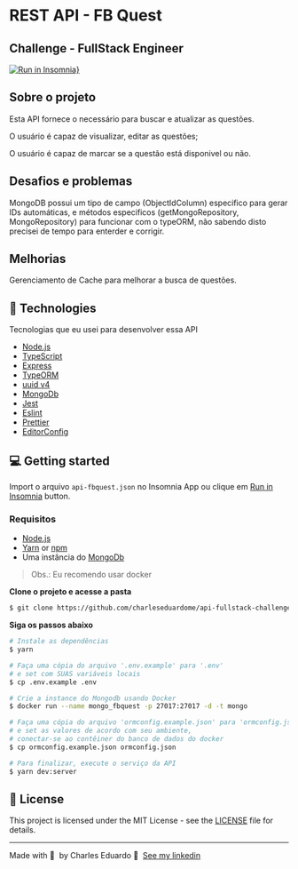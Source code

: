 # REST API - FB Quest

## Challenge - FullStack Engineer

[![Run in Insomnia}](https://insomnia.rest/images/run.svg)](https://insomnia.rest/run/?label=Run%20FBQuest&uri=https%3A%2F%2Fgithub.com%2Fcharleseduardome%2Fapi-fullstack-challenge-fb-studio%2Fblob%2Fmaster%2Fapi-fbquest.json)

## Sobre o projeto

Esta API fornece o necessário para buscar e atualizar as questões.

O usuário é capaz de visualizar, editar as questões;

O usuário é capaz de marcar se a questão está disponivel ou não.

## Desafios e problemas

MongoDB possui um tipo de campo (ObjectIdColumn) especifico para gerar IDs automáticas, e métodos especificos (getMongoRepository, MongoRepository) para funcionar com o typeORM, não sabendo disto precisei de tempo para enterder e corrigir.

## Melhorias

Gerenciamento de Cache para melhorar a busca de questões.

## 🚀 Technologies

Tecnologias que eu usei para desenvolver essa API

- [Node.js](https://nodejs.org/en/)
- [TypeScript](https://www.typescriptlang.org/)
- [Express](https://expressjs.com/pt-br/)
- [TypeORM](https://typeorm.io/#/)
- [uuid v4](https://github.com/thenativeweb/uuidv4/)
- [MongoDb](https://www.mongodb.com/)
- [Jest](https://jestjs.io/)
- [Eslint](https://eslint.org/)
- [Prettier](https://prettier.io/)
- [EditorConfig](https://editorconfig.org/)

## 💻 Getting started

Import o arquivo `api-fbquest.json` no Insomnia App ou clique em [Run in Insomnia]() button.

### Requisitos

- [Node.js](https://nodejs.org/en/)
- [Yarn](https://classic.yarnpkg.com/) or [npm](https://www.npmjs.com/)
- Uma instância do [MongoDb](https://www.mongodb.com/)

> Obs.: Eu recomendo usar docker

**Clone o projeto e acesse a pasta**

```bash
$ git clone https://github.com/charleseduardome/api-fullstack-challenge-fb-studio && cd api-fullstack-challenge-fb-studio
```

**Siga os passos abaixo**

```bash
# Instale as dependências
$ yarn

# Faça uma cópia do arquivo '.env.example' para '.env'
# e set com SUAS variáveis locais
$ cp .env.example .env

# Crie a instance do Mongodb usando Docker
$ docker run --name mongo_fbquest -p 27017:27017 -d -t mongo

# Faça uma cópia do arquivo 'ormconfig.example.json' para 'ormconfig.json'
# e set as valores de acordo com seu ambiente,
# conectar-se ao contêiner do banco de dados do docker
$ cp ormconfig.example.json ormconfig.json

# Para finalizar, execute o serviço da API
$ yarn dev:server

```

## 📝 License

This project is licensed under the MIT License - see the [LICENSE](LICENSE) file for details.

---

Made with 💜 &nbsp;by Charles Eduardo 👋 &nbsp;[See my linkedin](https://www.linkedin.com/in/charleseduardome/)
